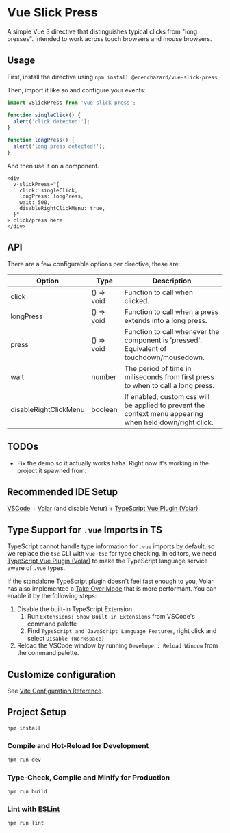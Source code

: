 # Vue Slick Press

A simple Vue 3 directive that distinguishes typical clicks from "long presses". Intended to work across touch browsers and mouse browsers.

## Usage

First, install the directive using
`npm install @edenchazard/vue-slick-press`

Then, import it like so and configure your events:

```ts
import vSlickPress from 'vue-slick-press';

function singleClick() {
  alert('click detected!');
}

function longPress() {
  alert('long press detected!');
}
```

And then use it on a component.

```vue
<div
  v-slickPress="{
    click: singleClick,
    longPress: longPress,
    wait: 500,
    disableRightClickMenu: true,
  }"
> click/press here
</div>
```

## API

There are a few configurable options per directive, these are:

| Option                | Type       | Description                                                                                              |
| --------------------- | ---------- | -------------------------------------------------------------------------------------------------------- |
| click                 | () => void | Function to call when clicked.                                                                           |
| longPress             | () => void | Function to call when a press extends into a long press.                                                 |
| press                 | () => void | Function to call whenever the component is 'pressed'. Equivalent of touchdown/mousedown.                 |
| wait                  | number     | The period of time in miliseconds from first press to when to call a long press.                         |
| disableRightClickMenu | boolean    | If enabled, custom css will be applied to prevent the context menu appearing when held down/right click. |

## TODOs

- Fix the demo so it actually works haha. Right now it's working in the project it spawned from.

## Recommended IDE Setup

[VSCode](https://code.visualstudio.com/) + [Volar](https://marketplace.visualstudio.com/items?itemName=Vue.volar) (and disable Vetur) + [TypeScript Vue Plugin (Volar)](https://marketplace.visualstudio.com/items?itemName=Vue.vscode-typescript-vue-plugin).

## Type Support for `.vue` Imports in TS

TypeScript cannot handle type information for `.vue` imports by default, so we replace the `tsc` CLI with `vue-tsc` for type checking. In editors, we need [TypeScript Vue Plugin (Volar)](https://marketplace.visualstudio.com/items?itemName=Vue.vscode-typescript-vue-plugin) to make the TypeScript language service aware of `.vue` types.

If the standalone TypeScript plugin doesn't feel fast enough to you, Volar has also implemented a [Take Over Mode](https://github.com/johnsoncodehk/volar/discussions/471#discussioncomment-1361669) that is more performant. You can enable it by the following steps:

1. Disable the built-in TypeScript Extension
   1. Run `Extensions: Show Built-in Extensions` from VSCode's command palette
   2. Find `TypeScript and JavaScript Language Features`, right click and select `Disable (Workspace)`
2. Reload the VSCode window by running `Developer: Reload Window` from the command palette.

## Customize configuration

See [Vite Configuration Reference](https://vitejs.dev/config/).

## Project Setup

```sh
npm install
```

### Compile and Hot-Reload for Development

```sh
npm run dev
```

### Type-Check, Compile and Minify for Production

```sh
npm run build
```

### Lint with [ESLint](https://eslint.org/)

```sh
npm run lint
```
